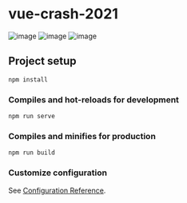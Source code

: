 # vue-crash-2021
![image](https://user-images.githubusercontent.com/46444941/115674302-e2d93280-a323-11eb-9664-db53b73c23f1.png)
![image](https://user-images.githubusercontent.com/46444941/115674430-043a1e80-a324-11eb-92b7-9f1168662aba.png)
![image](https://user-images.githubusercontent.com/46444941/115674370-f5536c00-a323-11eb-9f82-dc2e8b0ebe8d.png)



## Project setup
```
npm install
```

### Compiles and hot-reloads for development
```
npm run serve
```

### Compiles and minifies for production
```
npm run build
```

### Customize configuration
See [Configuration Reference](https://cli.vuejs.org/config/).
